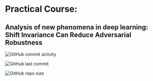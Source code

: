 # Practical Course:
## Analysis of new phenomena in deep learning: Shift Invariance Can Reduce Adversarial Robustness

![GitHub commit activity](https://img.shields.io/github/commit-activity/y/RandomAnass/Analysis-of-new-phenomena-in-deep-learning)

![GitHub last commit](https://img.shields.io/github/last-commit/RandomAnass/Analysis-of-new-phenomena-in-deep-learning)

![GitHub repo size](https://img.shields.io/github/repo-size/RandomAnass/Analysis-of-new-phenomena-in-deep-learning)
